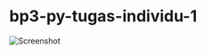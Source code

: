 # bp3-py-tugas-individu-1
![Screenshot](https://cdn.discordapp.com/attachments/1335953538785742869/1358007364703354890/Screenshot_From_2025-04-05_10-15-44.png?ex=67f2466a&is=67f0f4ea&hm=61d1d85ff3f463d53c99ba8cce9052578df678b27682902b21118e144d67d2d2&)
